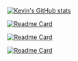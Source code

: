 [![Kevin's GitHub stats](https://github-readme-stats.vercel.app/api?username=kevincastrochavez&count_private=true&show_icons=true&theme=vue-dark#gh-light-mode-only&include_all_commits=true)](https://github.com/anuraghazra/github-readme-stats)

[![Readme Card](https://github-readme-stats.vercel.app/api/pin/?username=kevincastrochavez&repo=carstro&show_owner=true)](https://github.com/anuraghazra/github-readme-stats)

[![Readme Card](https://github-readme-stats.vercel.app/api/pin/?username=kevincastrochavez&repo=trash-turn&show_owner=true)](https://github.com/anuraghazra/github-readme-stats)


[![Readme Card](https://github-readme-stats.vercel.app/api/pin/?username=kevincastrochavez&repo=angular-upcoming-birthdays&show_owner=true)](https://github.com/anuraghazra/github-readme-stats)
